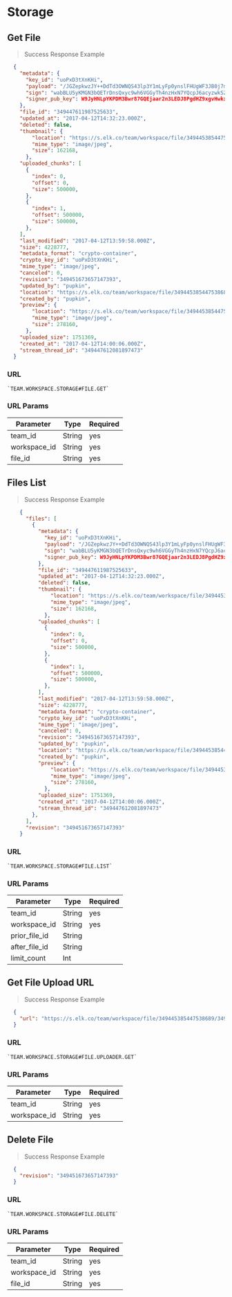 # Storage

## Get File

> Success Response Example

```json
  {
    "metadata": {
      "key_id": "uoPxD3tXnKHi",
      "payload": "/JGZepkwzJY++DdTd3OWNQS43lp3Y1mLyFp0ynslFHUgWF3JB0j7mo3cSbQPyK06caAf5Vn1ptmvE8G5iExH/8AUhFyDoJU85njh8yhHbTTnKX7jRkYJuuqAiqkcTLiD3/L7UhPqGhG9KLzxF9076yi93qPv/neesLA4cw1OBocGJwfgnlQ=",
      "sign": "wabBLU5yKMGN3bQETrDnsQxyc9wh6VGGyTh4nzHxN7YQcpJ6acyzwkSZ1HfgHYAxj1v5wtJhnFL5NLvYiydm1sYcrH",
      "signer_pub_key": W9JyHNLpYKPDM3Bwr87GQEjaar2n3LEDJ8PgdHZ9xgvHwkxq2stM,
    },  
    "file_id": "349447611987525633",
    "updated_at": "2017-04-12T14:32:23.000Z",
    "deleted": false,
    "thumbnail": {
        "location": "https://s.elk.co/team/workspace/file/349445385447538689/349445385978118145/352839465051357185/352839465051357185.thumbnail",
        "mime_type": "image/jpeg",
        "size": 162168,
      },
    "uploaded_chunks": [
      {
        "index": 0,
        "offset": 0,
        "size": 500000,
      },
      {
        "index": 1,
        "offset": 500000,
        "size": 500000,
      },
    ],
    "last_modified": "2017-04-12T13:59:58.000Z",
    "size": 4228777,
    "metadata_format": "crypto-container",
    "crypto_key_id": "uoPxD3tXnKHi",
    "mime_type": "image/jpeg",
    "canceled": 0,
    "revision": "349451673657147393",
    "updated_by": "pupkin",
    "location": "https://s.elk.co/team/workspace/file/349445385447538689/349445385978118145/352839465051357185/352839465051357185.file",
    "created_by": "pupkin",
    "preview": {
        "location": "https://s.elk.co/team/workspace/file/349445385447538689/349445385978118145/352839465051357185/352839465051357185.preview",
        "mime_type": "image/jpeg",
        "size": 278160,
      },
    "uploaded_size": 1751369,
    "created_at": "2017-04-12T14:00:06.000Z",
    "stream_thread_id": "349447612081897473"
  }
```

### URL

    `TEAM.WORKSPACE.STORAGE#FILE.GET`

### URL Params

| Parameter    |  Type   |  Required |
|--------------|---------|-----------|
| team_id      |  String |  yes      |
| workspace_id |  String |  yes      |
| file_id      |  String |  yes      |


## Files List

> Success Response Example

```json
    {
      "files": [
        {
          "metadata": {
            "key_id": "uoPxD3tXnKHi",
            "payload": "/JGZepkwzJY++DdTd3OWNQS43lp3Y1mLyFp0ynslFHUgWF3JB0j7mo3cSbQPyK06caAf5Vn1ptmvE8G5iExH/8AUhFyDoJU85njh8yhHbTTnKX7jRkYJuuqAiqkcTLiD3/L7UhPqGhG9KLzxF9076yi93qPv/neesLA4cw1OBocGJwfgnlQ=",
            "sign": "wabBLU5yKMGN3bQETrDnsQxyc9wh6VGGyTh4nzHxN7YQcpJ6acyzwkSZ1HfgHYAxj1v5wtJhnFL5NLvYiydm1sYcrH",
            "signer_pub_key": W9JyHNLpYKPDM3Bwr87GQEjaar2n3LEDJ8PgdHZ9xgvHwkxq2stM,
          },  
          "file_id": "349447611987525633",
          "updated_at": "2017-04-12T14:32:23.000Z",
          "deleted": false,
          "thumbnail": {
              "location": "https://s.elk.co/team/workspace/file/349445385447538689/349445385978118145/352839465051357185/352839465051357185.thumbnail",
              "mime_type": "image/jpeg",
              "size": 162168,
            },
          "uploaded_chunks": [
            {
              "index": 0,
              "offset": 0,
              "size": 500000,
            },
            {
              "index": 1,
              "offset": 500000,
              "size": 500000,
            },
          ],
          "last_modified": "2017-04-12T13:59:58.000Z",
          "size": 4228777,
          "metadata_format": "crypto-container",
          "crypto_key_id": "uoPxD3tXnKHi",
          "mime_type": "image/jpeg",
          "canceled": 0,
          "revision": "349451673657147393",
          "updated_by": "pupkin",
          "location": "https://s.elk.co/team/workspace/file/349445385447538689/349445385978118145/352839465051357185/352839465051357185.file",
          "created_by": "pupkin",
          "preview": {
              "location": "https://s.elk.co/team/workspace/file/349445385447538689/349445385978118145/352839465051357185/352839465051357185.preview",
              "mime_type": "image/jpeg",
              "size": 278160,
            },
          "uploaded_size": 1751369,
          "created_at": "2017-04-12T14:00:06.000Z",
          "stream_thread_id": "349447612081897473"
        },
      ],
      "revision": "349451673657147393"
    }
```

### URL

    `TEAM.WORKSPACE.STORAGE#FILE.LIST`

### URL Params

| Parameter     |  Type   |  Required |
|---------------|---------|-----------|
| team_id       |  String |  yes      |
| workspace_id  |  String |  yes      |
| prior_file_id |  String |           |
| after_file_id |  String |           |
| limit_count   |  Int    |           |


## Get File Upload URL

> Success Response Example

```json
  {
    "url": "https://s.elk.co/team/workspace/file/349445385447538689/349445385978118145/352839465051357185/352839465051357185.file"
  }
```

### URL

    `TEAM.WORKSPACE.STORAGE#FILE.UPLOADER.GET`

### URL Params

| Parameter    |  Type   |  Required |
|--------------|---------|-----------|
| team_id      |  String |  yes      |
| workspace_id |  String |  yes      |


## Delete File

> Success Response Example

```json
  {
    "revision": "349451673657147393"
  }
```

### URL

    `TEAM.WORKSPACE.STORAGE#FILE.DELETE`

### URL Params

| Parameter    |  Type   |  Required |
|--------------|---------|-----------|
| team_id      |  String |  yes      |
| workspace_id |  String |  yes      |
| file_id      |  String |  yes      |
